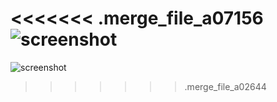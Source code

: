 <<<<<<< .merge_file_a07156
![screenshot](t2.png)
=======
![screenshot](t5.gif)
>>>>>>> .merge_file_a02644
